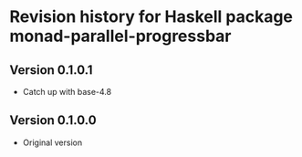 Revision history for Haskell package monad-parallel-progressbar
===

## Version 0.1.0.1
- Catch up with base-4.8

## Version 0.1.0.0
- Original version
